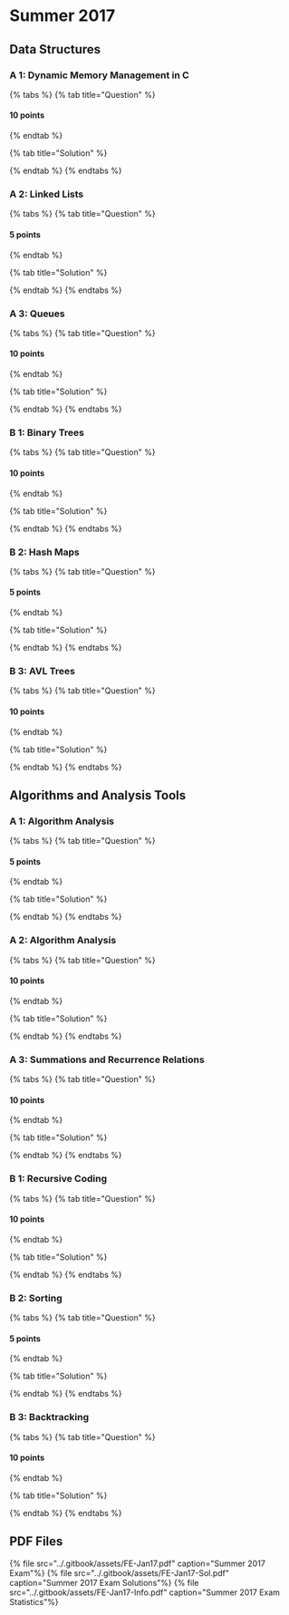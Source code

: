 # Summer 2017

## Data Structures

### A 1: Dynamic Memory Management in C

{% tabs %}
{% tab title="Question" %}
#### 10 points


{% endtab %}

{% tab title="Solution" %}

{% endtab %}
{% endtabs %}

### A 2: Linked Lists

{% tabs %}
{% tab title="Question" %}
#### 5 points


{% endtab %}

{% tab title="Solution" %}

{% endtab %}
{% endtabs %}

### A 3: Queues

{% tabs %}
{% tab title="Question" %}
#### 10 points


{% endtab %}

{% tab title="Solution" %}

{% endtab %}
{% endtabs %}

### B 1: Binary Trees

{% tabs %}
{% tab title="Question" %}
#### 10 points


{% endtab %}

{% tab title="Solution" %}

{% endtab %}
{% endtabs %}

### B 2: Hash Maps

{% tabs %}
{% tab title="Question" %}
#### 5 points


{% endtab %}

{% tab title="Solution" %}

{% endtab %}
{% endtabs %}

### B 3: AVL Trees

{% tabs %}
{% tab title="Question" %}
#### 10 points


{% endtab %}

{% tab title="Solution" %}

{% endtab %}
{% endtabs %}

## Algorithms and Analysis Tools

### A 1: Algorithm Analysis

{% tabs %}
{% tab title="Question" %}
#### 5 points


{% endtab %}

{% tab title="Solution" %}

{% endtab %}
{% endtabs %}

### A 2: Algorithm Analysis

{% tabs %}
{% tab title="Question" %}
#### 10 points


{% endtab %}

{% tab title="Solution" %}

{% endtab %}
{% endtabs %}

### A 3: Summations and Recurrence Relations

{% tabs %}
{% tab title="Question" %}
#### 10 points


{% endtab %}

{% tab title="Solution" %}

{% endtab %}
{% endtabs %}

### B 1: Recursive Coding

{% tabs %}
{% tab title="Question" %}
#### 10 points


{% endtab %}

{% tab title="Solution" %}

{% endtab %}
{% endtabs %}

### B 2: Sorting

{% tabs %}
{% tab title="Question" %}
#### 5 points


{% endtab %}

{% tab title="Solution" %}

{% endtab %}
{% endtabs %}

### B 3: Backtracking

{% tabs %}
{% tab title="Question" %}
#### 10 points


{% endtab %}

{% tab title="Solution" %}

{% endtab %}
{% endtabs %}

## PDF Files

{% file src="../.gitbook/assets/FE-Jan17.pdf" caption="Summer 2017 Exam"%}
{% file src="../.gitbook/assets/FE-Jan17-Sol.pdf" caption="Summer 2017 Exam Solutions"%}
{% file src="../.gitbook/assets/FE-Jan17-Info.pdf" caption="Summer 2017 Exam Statistics"%}